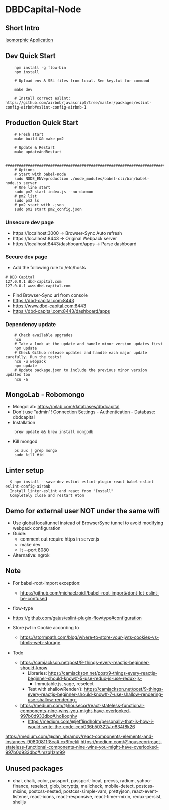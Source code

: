 # DBDCapital-Node

## Short Intro
[Isomorphic Application](https://www.lullabot.com/articles/what-is-an-isomorphic-application)

## Dev Quick Start
```shell
    npm install -g flow-bin
    npm install

    # Upload env & SSL files from local. See key.txt for command

    make dev

    # Install correct eslint: https://github.com/airbnb/javascript/tree/master/packages/eslint-config-airbnb#eslint-config-airbnb-1
```

## Production Quick Start
```shell
    # Fresh start
    make build && make pm2

    # Update & Restart
    make updateAndRestart

    ##############################################################################
    # Options
    # Start with babel-node
    sudo NODE_ENV=production ./node_modules/babel-cli/bin/babel-node.js server
    # One line start
    sudo pm2 start index.js --no-daemon
    # pm2 list
    sudo pm2 ls
    # pm2 start with .json
    sudo pm2 start pm2_config.json
```

### Unsecure dev page
- https://localhost:3000 -> Browser-Sync Auto refresh
- https://localhost:8443 -> Original Webpack server
- https://localhost:8443/dashboard/apps -> Parse dashboard

### Secure dev page
- Add the following rule to /etc/hosts
```shell
# DBD Capital
127.0.0.1 dbd-capital.com
127.0.0.1 www.dbd-capital.com
```
- Find Browser-Sync url from console
- https://dbd-capital.com:8443
- https://www.dbd-capital.com:8443
- https://dbd-capital.com:8443/dashboard/apps

### Dependency update
```shell
    # Check available upgrades
    ncu
    # Take a look at the update and handle minor version updates first
    npm update
    # Check Github release updates and handle each major update carefully. Run the tests!
    ncu -u webpack
    npm update
    # Update package.json to include the previous minor version updates too
    ncu -a
```

## MongoLab - Robomongo
- MongoLab: https://mlab.com/databases/dbdcapital
- Don't use "admin"! Connection Settings - Authentication - Database: dbdcapital
- Installation
```shell
    brew update && brew install mongodb
```    
- Kill mongod
```shell
    ps aux | grep mongo
    sudo kill #id
```

## Linter setup
```shell
  $ npm install --save-dev eslint eslint-plugin-react babel-eslint eslint-config-airbnb
  Install linter-eslint and react from "Install"
  Completely close and restart Atom
```

## Demo for external user NOT under the same wifi
- Use global localtunnel instead of BrowserSync tunnel to avoid modifying webpack configuration
- Guide:
  - comment out require https in server.js
  - make dev
  - lt --port 8080
- Alternative: ngrok


## Note
- For babel-root-import exception:
  - https://github.com/michaelzoidl/babel-root-import#dont-let-eslint-be-confused
- flow-type
 - https://github.com/gajus/eslint-plugin-flowtype#configuration
- Store jwt in Cookie according to
  - https://stormpath.com/blog/where-to-store-your-jwts-cookies-vs-html5-web-storage

- Todo
  - https://camjackson.net/post/9-things-every-reactjs-beginner-should-know
    - Libraries: https://camjackson.net/post/9-things-every-reactjs-beginner-should-know#-5-use-redux-js-use-redux-js-
      - Immutable.js, sage, reselect
    - Test with shallowRender(): https://camjackson.net/post/9-things-every-reactjs-beginner-should-know#-7-use-shallow-rendering-use-shallow-rendering-
  - https://medium.com/@housecor/react-stateless-functional-components-nine-wins-you-might-have-overlooked-997b0d933dbc#.ho1ioqhhv
    - https://medium.com/@jefflindholm/personally-that-is-how-i-would-write-the-code-ccb036b50322#.q834f8k26


https://medium.com/@dan_abramov/react-components-elements-and-instances-90800811f8ca#.cx6foekli
https://medium.com/@housecor/react-stateless-functional-components-nine-wins-you-might-have-overlooked-997b0d933dbc#.mzql1zm99


## Unused packages
- chai, chalk, color, passport, passport-local, precss, radium, yahoo-finance, reselect, glob, bcryptjs, mailcheck, mobile-detect, postcss-mixins, postcss-nested, postcss-simple-vars, prettyjson, react-event-listener, react-icons, react-responsive, react-timer-mixin, redux-persist, shelljs
